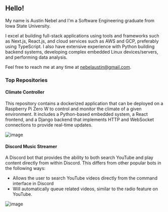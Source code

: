 
## Hello! 

My name is Austin Nebel and I'm a Software Engineering graduate from Iowa State University. 

I excel at building full-stack applications using tools and frameworks such as Next.js, React.js, and cloud services such as AWS and GCP, preferably using TypeScript. I also have extensive experience with Python building backend systems, developing complex embedded Linux devices/servers, and performing data analysis.

Feel free to reach me at any time at nebelaustin@gmail.com.

### Top Repositories

#### Climate Controller

This repository contains a dockerized application that can be deployed on a Raspberry Pi Zero W to control and monitor the climate of a given environment. It includes a Python-based embedded system, a React frontend, and a Django backend that implements HTTP and WebSocket connections to provide real-time updates.

![image](https://github.com/user-attachments/assets/ac68a24f-545d-47dc-a42f-ccaa9afbea6a)

#### Discord Music Streamer

A Discord bot that provides the ability to both search YouTube and play content directly from within Discord. This differs from other popular bots in the following ways:
- Allows the user to search YouTube videos directly from the command interface in Discord
- Will automatically queue related videos, similar to the radio feature on YouTube.

![image](https://github.com/user-attachments/assets/b117127c-e25a-4358-a4be-6b40a3d63280)
  
<!---
austinnebel/austinnebel is a ✨ special ✨ repository because its `README.md` (this file) appears on your GitHub profile.
You can click the Preview link to take a look at your changes.
--->
